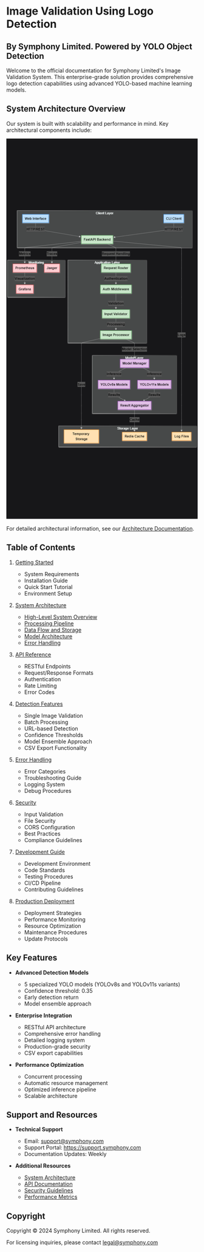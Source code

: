 # Image Validation Using Logo Detection
## By Symphony Limited. Powered by YOLO Object Detection

Welcome to the official documentation for Symphony Limited's Image Validation System. This enterprise-grade solution provides comprehensive logo detection capabilities using advanced YOLO-based machine learning models.

## System Architecture Overview

Our system is built with scalability and performance in mind. Key architectural components include:

![High Level System Overview](./images/High%20Level%20System%20Overview.png)

For detailed architectural information, see our [Architecture Documentation](./architecture.md).

## Table of Contents

1. [Getting Started](./getting-started.md)
   - System Requirements
   - Installation Guide
   - Quick Start Tutorial
   - Environment Setup

2. [System Architecture](./architecture.md)
   - [High-Level System Overview](./architecture.md#high-level-system-overview)
   - [Processing Pipeline](./architecture.md#detailed-processing-pipeline)
   - [Data Flow and Storage](./architecture.md#data-flow-and-storage)
   - [Model Architecture](./architecture.md#model-architecture)
   - [Error Handling](./architecture.md#error-handling-and-monitoring)

3. [API Reference](./api-reference.md)
   - RESTful Endpoints
   - Request/Response Formats
   - Authentication
   - Rate Limiting
   - Error Codes

4. [Detection Features](./detection-features.md)
   - Single Image Validation
   - Batch Processing
   - URL-based Detection
   - Confidence Thresholds
   - Model Ensemble Approach
   - CSV Export Functionality

5. [Error Handling](./error-handling.md)
   - Error Categories
   - Troubleshooting Guide
   - Logging System
   - Debug Procedures

6. [Security](./security.md)
   - Input Validation
   - File Security
   - CORS Configuration
   - Best Practices
   - Compliance Guidelines

7. [Development Guide](./development-guide.md)
   - Development Environment
   - Code Standards
   - Testing Procedures
   - CI/CD Pipeline
   - Contributing Guidelines

8. [Production Deployment](./deployment.md)
   - Deployment Strategies
   - Performance Monitoring
   - Resource Optimization
   - Maintenance Procedures
   - Update Protocols

## Key Features

- **Advanced Detection Models**
  - 5 specialized YOLO models (YOLOv8s and YOLOv11s variants)
  - Confidence threshold: 0.35
  - Early detection return
  - Model ensemble approach

- **Enterprise Integration**
  - RESTful API architecture
  - Comprehensive error handling
  - Detailed logging system
  - Production-grade security
  - CSV export capabilities

- **Performance Optimization**
  - Concurrent processing
  - Automatic resource management
  - Optimized inference pipeline
  - Scalable architecture

## Support and Resources

- **Technical Support**
  - Email: support@symphony.com
  - Support Portal: https://support.symphony.com
  - Documentation Updates: Weekly

- **Additional Resources**
  - [System Architecture](./architecture.md)
  - [API Documentation](http://localhost:8000/docs)
  - [Security Guidelines](./security.md)
  - [Performance Metrics](./metrics.md)

## Copyright

Copyright © 2024 Symphony Limited. All rights reserved.

For licensing inquiries, please contact legal@symphony.com 